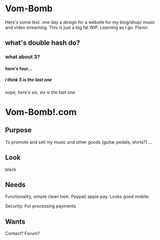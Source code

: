 # Vom-Bomb

Hers's some text. one day a design for a website for my blog/shop/ music and video streaming. This is just a big fat WIP. Learning as I go. Flavor. 

## what's double hash do?

### what about 3?

#### here's four...

##### i think 5 is the last one

###### nope, here's six. six is the last one.


# Vom-Bomb!.com

## Purpose
To promote and sell my music and other goods (guitar pedals, shirts?)
...

## Look
black

## Needs
Functionality, simple clean look. Paypal/ apple pay. Looks good mobile. 

Security: For processing payments

## Wants
Contact? Forum?
